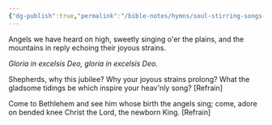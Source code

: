 ```yaml
---
{"dg-publish":true,"permalink":"/bible-notes/hymns/soul-stirring-songs-and-hymns/angels-we-have-heard-on-high/","title":"Angels We Have Heard On High","created":"","updated":""}
---
```



Angels we have heard on high,
sweetly singing o'er the plains,
and the mountains in reply
echoing their joyous strains.

*Gloria in excelsis Deo,
gloria in excelsis Deo.*

Shepherds, why this jubilee?
Why your joyous strains prolong?
What the gladsome tidings be
which inspire your heav'nly song? [Refrain]

Come to Bethlehem and see
him whose birth the angels sing;
come, adore on bended knee
Christ the Lord, the newborn King. [Refrain]